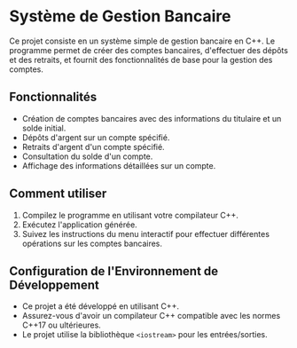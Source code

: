 # Système de Gestion Bancaire

Ce projet consiste en un système simple de gestion bancaire en C++. Le programme permet de créer des comptes bancaires, d'effectuer des dépôts et des retraits, et fournit des fonctionnalités de base pour la gestion des comptes.

## Fonctionnalités

- Création de comptes bancaires avec des informations du titulaire et un solde initial.
- Dépôts d'argent sur un compte spécifié.
- Retraits d'argent d'un compte spécifié.
- Consultation du solde d'un compte.
- Affichage des informations détaillées sur un compte.

## Comment utiliser

1. Compilez le programme en utilisant votre compilateur C++.
2. Exécutez l'application générée.
3. Suivez les instructions du menu interactif pour effectuer différentes opérations sur les comptes bancaires.

## Configuration de l'Environnement de Développement

- Ce projet a été développé en utilisant C++.
- Assurez-vous d'avoir un compilateur C++ compatible avec les normes C++17 ou ultérieures.
- Le projet utilise la bibliothèque `<iostream>` pour les entrées/sorties.
